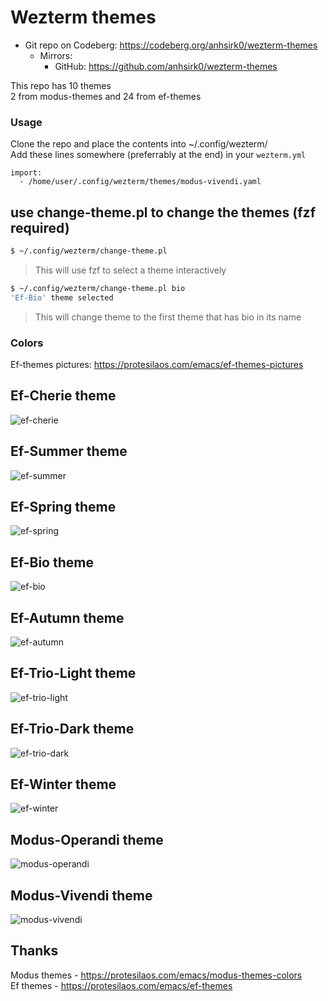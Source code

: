# Wezterm themes

+ Git repo on Codeberg: <https://codeberg.org/anhsirk0/wezterm-themes>
  - Mirrors:
    + GitHub: <https://github.com/anhsirk0/wezterm-themes>


This repo has 10 themes  
2 from modus-themes and 24 from ef-themes  

### Usage
Clone the repo and place the contents into ~/.config/wezterm/  
Add these lines somewhere (preferrably at the end) in your `wezterm.yml` 

```text
import:
  - /home/user/.config/wezterm/themes/modus-vivendi.yaml
```

## use change-theme.pl to change the themes (fzf required)
```bash
$ ~/.config/wezterm/change-theme.pl 
```
> This will use fzf to select a theme interactively
```bash
$ ~/.config/wezterm/change-theme.pl bio
'Ef-Bio' theme selected
```
> This will change theme to the first theme that has bio in its name

### Colors
Ef-themes pictures: https://protesilaos.com/emacs/ef-themes-pictures  

## Ef-Cherie theme
![ef-cherie](https://i.postimg.cc/43RHdhqR/ef-cherie.png)

## Ef-Summer theme
![ef-summer](https://i.postimg.cc/XqqphKGd/ef-summer.png)

## Ef-Spring theme
![ef-spring](https://i.postimg.cc/xC0kGV9s/ef-spring.png)

## Ef-Bio theme
![ef-bio](https://i.postimg.cc/V6DJDZ6z/ef-bio.png)

## Ef-Autumn theme
![ef-autumn](https://i.postimg.cc/NjmLWjMJ/ef-autumn.png)

## Ef-Trio-Light theme
![ef-trio-light](https://i.postimg.cc/zvzpBc2D/ef-trio-light.png)

## Ef-Trio-Dark theme
![ef-trio-dark](https://i.postimg.cc/W4mFJ1cF/ef-trio-dark.png)

## Ef-Winter theme
![ef-winter](https://i.postimg.cc/d0FDvcZq/ef-winter.png)

## Modus-Operandi theme
![modus-operandi](https://i.postimg.cc/kgbtqyjy/modus-operandi.png)

## Modus-Vivendi theme
![modus-vivendi](https://i.postimg.cc/7YcTFRN6/modus-vivendi.png)

## Thanks
Modus themes - https://protesilaos.com/emacs/modus-themes-colors  
Ef themes - https://protesilaos.com/emacs/ef-themes  

